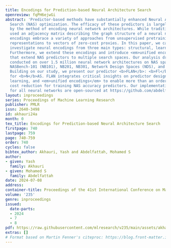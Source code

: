 ```yaml
---
title: Encodings for Prediction-based Neural Architecture Search
openreview: fqPH6ejwGi
abstract: 'Predictor-based methods have substantially enhanced Neural Architecture
  Search (NAS) optimization. The efficacy of these predictors is largely influenced
  by the method of encoding neural network architectures. While traditional encodings
  used an adjacency matrix describing the graph structure of a neural network, novel
  encodings embrace a variety of approaches from unsupervised pretraining of latent
  representations to vectors of zero-cost proxies. In this paper, we categorize and
  investigate neural encodings from three main types: structural, learned, and score-based.
  Furthermore, we extend these encodings and introduce <em>unified encodings</em>,
  that extend NAS predictors to multiple search spaces. Our analysis draws from experiments
  conducted on over 1.5 million neural network architectures on NAS spaces such as
  NASBench-101 (NB101), NB201, NB301, Network Design Spaces (NDS), and TransNASBench-101.
  Building on our study, we present our predictor <b>FLAN</b>: <b>Fl</b>ow <b>A</b>ttention
  for <b>N</b>AS. FLAN integrates critical insights on predictor design, transfer
  learning, and <em>unified encodings</em> to enable more than an order of magnitude
  cost reduction for training NAS accuracy predictors. Our implementation and encodings
  for all neural networks are open-sourced at https://github.com/abdelfattah-lab/flan_nas.'
layout: inproceedings
series: Proceedings of Machine Learning Research
publisher: PMLR
issn: 2640-3498
id: akhauri24a
month: 0
tex_title: Encodings for Prediction-based Neural Architecture Search
firstpage: 740
lastpage: 759
page: 740-759
order: 740
cycles: false
bibtex_author: Akhauri, Yash and Abdelfattah, Mohamed S
author:
- given: Yash
  family: Akhauri
- given: Mohamed S
  family: Abdelfattah
date: 2024-07-08
address:
container-title: Proceedings of the 41st International Conference on Machine Learning
volume: '235'
genre: inproceedings
issued:
  date-parts:
  - 2024
  - 7
  - 8
pdf: https://raw.githubusercontent.com/mlresearch/v235/main/assets/akhauri24a/akhauri24a.pdf
extras: []
# Format based on Martin Fenner's citeproc: https://blog.front-matter.io/posts/citeproc-yaml-for-bibliographies/
---
```

